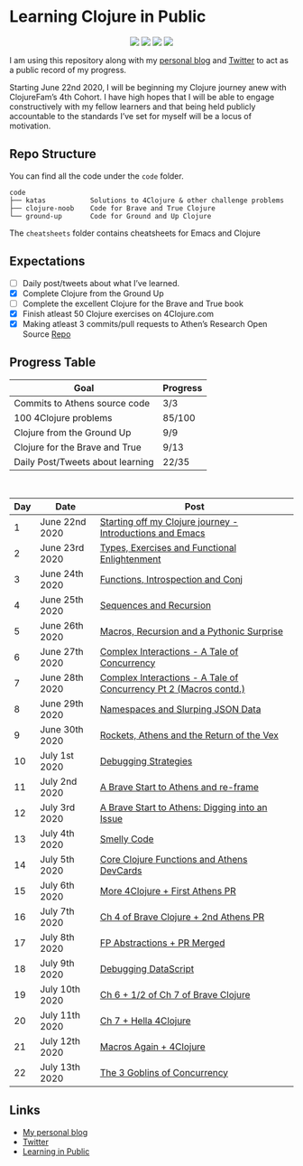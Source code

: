 # Learning Clojure in Public

<p align="center">
    <img src="https://img.shields.io/badge/4Clojure-85/156-blue?logo=clojure&style=flat" />
    <img src="https://img.shields.io/badge/Clojure%20from%20the%20Ground%20Up-9/9-green?logo=clojure&style=flat" />
    <img src="https://img.shields.io/badge/Clojure%20for%20the%20Brave%20and%20True-9/13-red?logo=clojure&style=flat" />
    <img src="https://img.shields.io/badge/Commits%20to%20Athens-3/3-red?logo=clojure&style=flat" />
</p>

I am using this repository along with my [personal blog](https://itsrainingmani.dev/learning) and [Twitter](https://twitter.com/itsrainingmani) to act as a public record of my progress.

Starting June 22nd 2020, I will be beginning my Clojure journey anew with ClojureFam’s 4th Cohort. I have high hopes that I will be able to engage constructively with my fellow learners and that being held publicly accountable to the standards I’ve set for myself will be a locus of motivation.

## Repo Structure

You can find all the code under the `code` folder.

```shell
code
├── katas           Solutions to 4Clojure & other challenge problems
├── clojure-noob    Code for Brave and True Clojure
└── ground-up       Code for Ground and Up Clojure
```

The `cheatsheets` folder contains cheatsheets for Emacs and Clojure

## Expectations

- [ ] Daily post/tweets about what I’ve learned.
- [x] Complete Clojure from the Ground Up
- [ ] Complete the excellent Clojure for the Brave and True book
- [x] Finish atleast 50 Clojure exercises on 4Clojure.com
- [x] Making atleast 3 commits/pull requests to Athen’s Research Open Source [Repo](https://github.com/athensresearch/athens)

## Progress Table

| Goal                             | Progress |
| -------------------------------- | -------- |
| Commits to Athens source code    | 3/3      |
| 100 4Clojure problems            | 85/100   |
| Clojure from the Ground Up       | 9/9      |
| Clojure for the Brave and True   | 9/13     |
| Daily Post/Tweets about learning | 22/35    |

<br />

| Day | Date           | Post                                                                                       |
| --- | -------------- | ------------------------------------------------------------------------------------------ |
| 1   | June 22nd 2020 | [Starting off my Clojure journey - Introductions and Emacs](week1/june-22-2020.md)         |
| 2   | June 23rd 2020 | [Types, Exercises and Functional Enlightenment](week1/june-23-2020.md)                     |
| 3   | June 24th 2020 | [Functions, Introspection and Conj](week1/june-24-2020.md)                                 |
| 4   | June 25th 2020 | [Sequences and Recursion](week1/june-25-2020.md)                                           |
| 5   | June 26th 2020 | [Macros, Recursion and a Pythonic Surprise](week1/june-26-2020.md)                         |
| 6   | June 27th 2020 | [Complex Interactions - A Tale of Concurrency](week1/june-27-2020.md)                      |
| 7   | June 28th 2020 | [Complex Interactions - A Tale of Concurrency Pt 2 (Macros contd.)](week1/june-28-2020.md) |
| 8   | June 29th 2020 | [Namespaces and Slurping JSON Data](week2/june-29-2020.md)                                 |
| 9   | June 30th 2020 | [Rockets, Athens and the Return of the Vex](week2/june-30-2020.md)                         |
| 10  | July 1st 2020  | [Debugging Strategies](week2/july-01-2020.md)                                              |
| 11  | July 2nd 2020  | [A Brave Start to Athens and re-frame](week2/july-02-2020.md)                              |
| 12  | July 3rd 2020  | [A Brave Start to Athens: Digging into an Issue](week2/july-03-2020.md)                    |
| 13  | July 4th 2020  | [Smelly Code](week2/july-04-2020.md)                                                       |
| 14  | July 5th 2020  | [Core Clojure Functions and Athens DevCards](week2/july-05-2020.md)                        |
| 15  | July 6th 2020  | [More 4Clojure + First Athens PR](week3/july-06-2020.md)                                   |
| 16  | July 7th 2020  | [Ch 4 of Brave Clojure + 2nd Athens PR](week3/july-07-2020.md)                             |
| 17  | July 8th 2020  | [FP Abstractions + PR Merged](week3/july-08-2020.md)                                       |
| 18  | July 9th 2020  | [Debugging DataScript](week3/july-09-2020.md)                                              |
| 19  | July 10th 2020 | [Ch 6 + 1/2 of Ch 7 of Brave Clojure](week3/july-10-2020.md)                               |
| 20  | July 11th 2020 | [Ch 7 + Hella 4Clojure](week3/july-11-2020.md)                                             |
| 21  | July 12th 2020 | [Macros Again + 4Clojure](week3/july-12-2020.md)                                           |
| 22  | July 13th 2020 | [The 3 Goblins of Concurrency](week3/july-13-2020.md)                                      |

## Links

- [My personal blog](https://itsrainingmani.dev/blog)
- [Twitter](https://twitter.com/itsrainingmani)
- [Learning in Public](https://www.swyx.io/writing/learn-in-public/)

